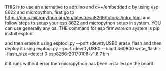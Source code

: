 THIS is to use an alternative to adruino and c++/embedded c by using esp 8622 and micropython.
first go to https://docs.micropython.org/en/latest/esp8266/tutorial/intro.html and follow steps to setup your esp 8622 and micropython setup in system.
YOU can use generally any os.
THE command for esp firmware on system is 
pip install esptool

and then erase it using 
esptool.py --port /dev/ttyUSB0 erase_flash
and then deploy it using
esptool.py --port /dev/ttyUSB0 --baud 460800 write_flash --flash_size=detect 0 esp8266-20170108-v1.8.7.bin

if it runs without error then micropython has been installed on the board.


